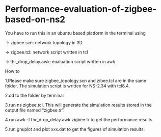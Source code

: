 # Performance-evaluation-of-zigbee-based-on-ns2

You have to run this in an ubuntu based platform in the terminal using 

-> zigbee.scn: network topology in 3D

-> zigbee.tcl: network script written in tcl

-> thr_drop_delay.awk: eualuation script written in awk


How to

1.Please make sure zigbee_topology.scn and zibee.tcl are in the same folder. The simulation script is written for NS-2.34 with tcl8.4.

2.cd to the folder by terminal

3.run ns zigbee.tcl. This will generate the simulation results stored in the output file named “zigbee.tr”.

4.run awk -f thr_drop_delay.awk zigbee.tr to get the performance results.

5.run gnuplot and plot xxx.dat to get the figures of simulation results.

